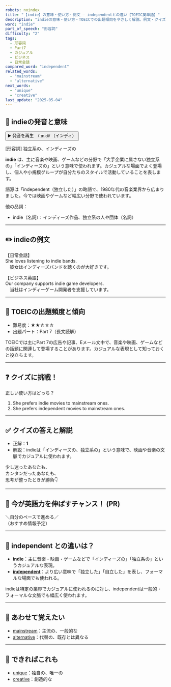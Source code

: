 ```yaml
---
robots: noindex
title: "【indie】の意味・使い方・例文 ― independentとの違い【TOEIC英単語】"
description: "indieの意味・使い方・TOEICでの出題傾向をやさしく解説。例文・クイズ付きでindependentとの違いもわかりやすく学べます。"
word: "indie"
part_of_speech: "形容詞"
difficulty: "2"
tags:
  - 形容詞
  - Part7
  - カジュアル
  - ビジネス
  - 日常会話
compared_word: "independent"
related_words:
  - "mainstream"
  - "alternative"
next_words:
  - "unique"
  - "creative"
last_update: "2025-05-04"
---
```


## 🔰 indieの発音と意味

<button class="play-audio" onclick="playTTS('indie')">
  <span class="play-audio-main">
    ▶️ 発音を再生　/ˈɪn.di/
  </span>
  <span class="play-audio-sub">
    （インディ）
  </span>
</button>

[形容詞] 独立系の、インディーズの

**indie** は、主に音楽や映画、ゲームなどの分野で「大手企業に属さない独立系の」「インディーズの」という意味で使われます。カジュアルな場面でよく登場し、個人や小規模グループが自分たちのスタイルで活動していることを表します。

語源は「independent（独立した）」の略語で、1980年代の音楽業界から広まりました。今では映画やゲームなど幅広い分野で使われています。

他の品詞：  
- indie（名詞）：インディーズ作品、独立系の人や団体（名詞）

---

## ✏️ indieの例文

【日常会話】  
She loves listening to indie bands.  
　彼女はインディーズバンドを聴くのが大好きです。

【ビジネス英語】  
Our company supports indie game developers.  
　当社はインディーゲーム開発者を支援しています。

---

## 🎯 TOEICの出題頻度と傾向

- 難易度：★★☆☆☆
- 出題パート：Part 7（長文読解）

TOEICでは主にPart 7の広告や記事、Eメール文中で、音楽や映画、ゲームなどの話題に関連して登場することがあります。カジュアルな表現として知っておくと役立ちます。

---

## ❓ クイズに挑戦！

正しい使い方はどっち？

1. She prefers indie movies to mainstream ones.  
2. She prefers independent movies to mainstream ones.

---

## ✅ クイズの答えと解説

- 正解：**1**
- 解説：indieは「インディーズの、独立系の」という意味で、映画や音楽の文脈でカジュアルに使われます。

少し迷ったあなたも、  
カンタンだったあなたも、  
思考が整ったときが勝負👇️

---

## 🚀 今が英語力を伸ばすチャンス！ (PR)

<div class="info-center">
＼自分のペースで進める／<br>  
（おすすめ情報予定）
</div>

---

## 🤔  independent との違いは？

- **indie**：主に音楽・映画・ゲームなどで「インディーズの」「独立系の」というカジュアルな表現。
- **[independent](/word/independent/)**：より広い意味で「独立した」「自立した」を表し、フォーマルな場面でも使われる。

indieは特定の業界でカジュアルに使われるのに対し、independentは一般的・フォーマルな文脈でも幅広く使われます。

---

## 🧩 あわせて覚えたい

- [mainstream](/word/mainstream/)：主流の、一般的な
- [alternative](/word/alternative/)：代替の、既存とは異なる

---

## 📖 できればこれも

- [unique](/word/unique/)：独自の、唯一の
- [creative](/word/creative/)：創造的な

<!-- cvid: aid33_bid43 -->
